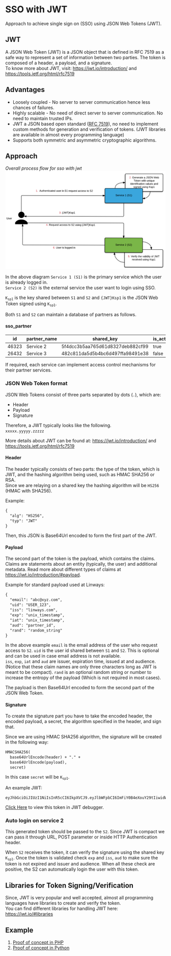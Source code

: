 # SSO with JWT
Approach to achieve single sign on (SSO) using JSON Web Tokens (JWT).

## JWT
A JSON Web Token (JWT) is a JSON object that is defined in RFC 7519 as a safe way to represent a set of information between two parties. The token is composed of a header, a payload, and a signature.  
To know more about JWT, visit: https://jwt.io/introduction/ and https://tools.ietf.org/html/rfc7519

## Advantages
* Loosely coupled - No server to server communication hence less chances of failures.
* Highly scalable - No need of direct server to server communication. No need to maintain trusted IPs.
* JWT a JSON based open standard ([RFC 7519](https://tools.ietf.org/html/rfc7519)), no need to implement custom methods for generation and verification of tokens. (JWT libraries are available in almost every programming language)
* Supports both symmetric and asymmetric cryptographic algorithms. 

## Approach
*Overall process flow for sso with jwt*
![sso approach](assets/sso_using_jwt.png)

In the above diagram `Service 1 (S1)` is the primary service which the user is already logged in.  
`Service 2 (S2)` is the external service the user want to login using SSO.  

<code>K<sub>sp1</sub></code> is the key shared between `S1` and `S2` and `{JWT}Ksp1` is the JSON Web Token signed using <code>K<sub>sp1</sub></code>.

Both `S1` and `S2` can maintain a database of partners  as follows.  

#### sso_partner

|id|partner_name|shared_key|is_active|
|--|-----------|---------|-----------|
|46323| Service 2|5f4dcc3b5aa765d61d8327deb882cf99|true|
|26432|Service 3| 482c811da5d5b4bc6d497ffa98491e38|false|

If required, each service can implement access control mechanisms for their partner services.

### JSON Web Token format  

JSON Web Tokens consist of three parts separated by dots (`.`), which are:
* Header
* Payload
* Signature

Therefore, a JWT typically looks like the following.  
`xxxxx.yyyyy.zzzzz`

More details about JWT can be found at: https://jwt.io/introduction/ and https://tools.ietf.org/html/rfc7519
#### Header
The header typically consists of two parts: the type of the token, which is JWT, and the hashing algorithm being used, such as HMAC SHA256 or RSA.  
Since we are relaying on a shared key the hashing algorithm will be `HS256` (HMAC with SHA256).  

Example:
```
{
  "alg": "HS256",
  "typ": "JWT"
}
```
Then, this JSON is Base64Url encoded to form the first part of the JWT.
#### Payload
The second part of the token is the payload, which contains the claims. Claims are statements about an entity (typically, the user) and additional metadata. Read more about different types of claims at https://jwt.io/introduction/#payload.

Example for standard payload used at Linways:
```
{
  "email": "abc@xyz.com",
  "uid": "USER_123",
  "iss": "linways.com",
  "exp": "unix_timestamp",
  "iat": "unix_timestamp",
  "aud": "partner_id",
  "rand": "random_string"
}
```
In the above example `email` is the email address of the user who request access to `S2`.
`uid` is the user id shared between `S1` and `S2`. This is optional and can be used in case email address is not available.  
`iss`, `exp`, `iat` and `aud` are issuer, expiration time, issued at and audience. (Notice that these claim names are only three characters long as JWT is meant to be compact). `rand` is an optional random string or number to increase the entropy of the payload (Which is not required in most cases).

The payload is then Base64Url encoded to form the second part of the JSON Web Token.


#### Signature  
To create the signature part you have to take the encoded header, the encoded payload, a secret, the algorithm specified in the header, and sign that.

Since we are using HMAC SHA256 algorithm, the signature will be created in the following way:
```
HMACSHA256(
  base64UrlEncode(header) + "." +
  base64UrlEncode(payload),
  secret)
```
In this case `secret` will be <code>K<sub>sp1</sub></code>.

An example JWT:
```
eyJhbGciOiJIUzI1NiIsInR5cCI6IkpXVCJ9.eyJlbWFpbCI6ImFiY0B4eXouY29tIiwidWlkIjoiMjQ1MzIiLCJpc3MiOiJsaW53YXlzLmNvbSIsImV4cCI6IjE0OTk1ODMwMzMiLCJpYXQiOiIxNTk5NTgzMDMzIiwiYXVkIjoicGFydG5lcl9pZCIsInJhbmQiOiJjcyNYc2VGIn0.SlANo59m17AYgEUhRM55YCFggA884Luqa6kJ3iMIqC0.

```

[Click Here](http://bit.ly/2tZbHNY) to view this token in JWT debugger.

### Auto login on service 2  
This generated token should be passed to the `S2`. Since JWT is compact we can pass it through URL, POST parameter or inside HTTP Authentication header.

When `S2` receives the token, it can verify the signature using the shared key <code>K<sub>sp1</sub></code>. Once the token is validated check `exp` and `iss`, `aud` to make sure the token is not expired and issuer and audience. When all these check are positive, the S2 can automatically login the user with this token.

## Libraries for Token Signing/Verification  
Since, JWT is very popular and well accepted, almost all programming languages have libraries to create and verify the token.  
You can find different libraries for handling JWT here: https://jwt.io/#libraries

## Example
1. [Proof of concept in PHP](https://github.com/linways/SSO-with-JWT/tree/master/examples/php)
2. [Proof of concept in Python](https://github.com/linways/SSO-with-JWT/tree/master/examples/python)
